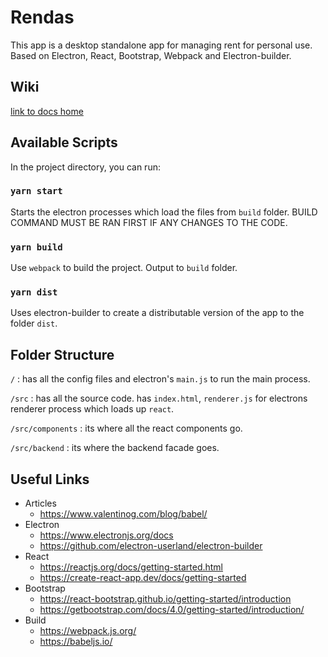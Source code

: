 # Rendas

This app is a desktop standalone app for managing rent for personal use. Based on Electron, React, Bootstrap, Webpack and Electron-builder.

## Wiki
[link to docs home](docs/HOME.md)

## Available Scripts

In the project directory, you can run:

### `yarn start`

Starts the electron processes which load the files from `build` folder. BUILD COMMAND MUST BE RAN FIRST IF ANY CHANGES TO THE CODE.

### `yarn build`

Use `webpack` to build the project. Output to `build` folder. 


### `yarn dist`

Uses electron-builder to create a distributable version of the app to the folder `dist`.

## Folder Structure

`/` : has all the config files and electron's `main.js` to run the main process.

`/src` : has all the source code. has `index.html`, `renderer.js` for electrons renderer process which loads up `react`.

`/src/components` : its where all the react components go.

`/src/backend` : its where the backend facade goes.


## Useful Links

* Articles
    * https://www.valentinog.com/blog/babel/
* Electron
    * https://www.electronjs.org/docs
    * https://github.com/electron-userland/electron-builder
* React
    * https://reactjs.org/docs/getting-started.html
    * https://create-react-app.dev/docs/getting-started
* Bootstrap
    * https://react-bootstrap.github.io/getting-started/introduction
    * https://getbootstrap.com/docs/4.0/getting-started/introduction/
* Build
    * https://webpack.js.org/
    * https://babeljs.io/
